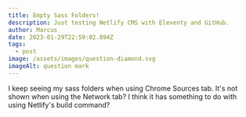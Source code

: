 ```yaml
---
title: Empty Sass Folders!
description: Just testing Netlify CMS with Eleventy and GitHub.
author: Marcus
date: 2023-01-29T22:59:02.894Z
tags:
  - post
image: /assets/images/question-diamond.svg
imageAlt: question mark
---
```

I﻿ keep seeing my sass folders when using Chrome Sources tab.  It's not shown when using the Network tab?  I think it has something to do with using Netlify's build command?